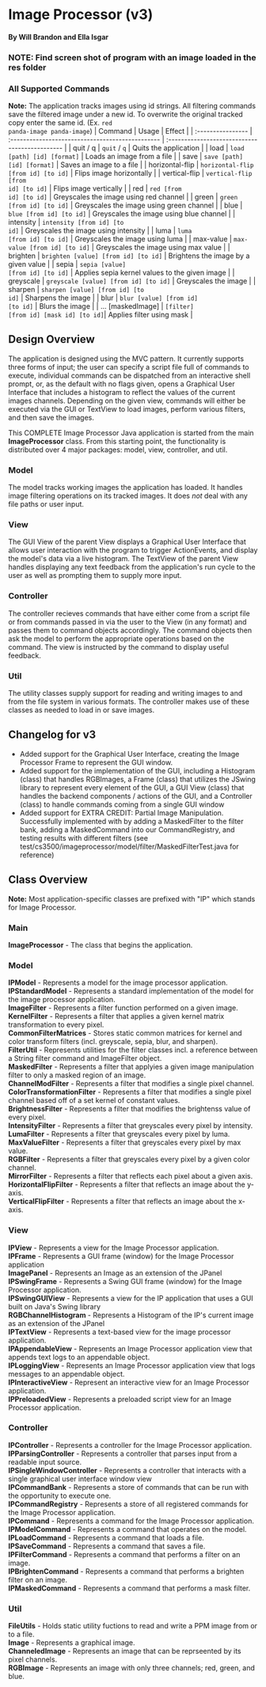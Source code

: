 # Image Processor (v3)
#### By Will Brandon and Ella Isgar

### NOTE: Find screen shot of program with an image loaded in the res folder

### All Supported Commands
**Note:** The application tracks images using id strings. All filtering commands save the filtered image under a
new id. To overwrite the original tracked copy enter the same id. (Ex. <code>red panda-image panda-image</code>)
| Command           | Usage                                            | Effect                                         |
| :---------------- | :----------------------------------------------- | :--------------------------------------------- |
| quit / q          | <code>quit</code> / <code>q</code>               | Quits the application                          |
| load              | <code>load [path] [id] [format]</code>           | Loads an image from a file                     |
| save              | <code>save [path] [id] [format]</code>           | Saves an image to a file                       |
| horizontal-flip   | <code>horizontal-flip [from id] [to id]</code>   | Flips image horizontally                       |
| vertical-flip     | <code>vertical-flip [from id] [to id]</code>     | Flips image vertically                         |
| red               | <code>red [from id] [to id]</code>               | Greyscales the image using red channel         |
| green             | <code>green [from id] [to id]</code>             | Greyscales the image using green channel       |
| blue              | <code>blue [from id] [to id]</code>              | Greyscales the image using blue channel        |
| intensity         | <code>intensity [from id] [to id]</code>         | Greyscales the image using intensity           |
| luma              | <code>luma [from id] [to id]</code>              | Greyscales the image using luma                |
| max-value         | <code>max-value [from id] [to id]</code>         | Greyscales the image using max value           |
| brighten          | <code>brighten [value] [from id] [to id]</code>  | Brightens the image by a given value           |
| sepia             | <code>sepia [value] [from id] [to id]</code>     | Applies sepia kernel values to the given image |
| greyscale         | <code>greyscale [value] [from id] [to id]</code> | Greyscales the image                           |
| sharpen           | <code>sharpen [value] [from id] [to id]</code>   | Sharpens the image                             |
| blur              | <code>blur [value] [from id] [to id]</code>      | Blurs the image                                |
| ... [maskedImage] | <code>[filter] [from id] [mask id] [to id]</code>| Applies filter using mask                      |

## Design Overview
The application is designed using the MVC pattern. It currently supports three forms of input; the user can specify a script file full of
commands to execute, individual commands can be dispatched from an interactive shell prompt, or, as the default with no flags given, 
opens a Graphical User Interface that includes a histogram to reflect the values of the current images channels. Depending on the given view,
commands will either be executed via the GUI or TextView to load images, perform various filters, and then save the images.
<br>

This COMPLETE Image Processor Java application is started from the main **ImageProcessor** class. From this starting point, the functionality is
distributed over 4 major packages: model, view, controller, and util.

### Model
The model tracks working images the application has loaded. It handles image filtering operations on its tracked images. It does *not*
deal with any file paths or user input.

### View
The GUI View of the parent View displays a Graphical User Interface that allows user interaction with the program to trigger ActionEvents, 
and display the model's data via a live histogram.
The TextView of the parent View handles displaying any text feedback from the application's run cycle to the user as well as prompting them to supply more input.

### Controller
The controller recieves commands that have either come from a script file or from commands passed in via the user to the View (in any format)
and passes them to command objects accordingly. The command objects then ask the model to perform the appropriate operations based on the command.
The view is instructed by the command to display useful feedback.

### Util
The utility classes supply support for reading and writing images to and from the file system in various formats. The controller makes use
of these classes as needed to load in or save images.

## Changelog for v3
 * Added support for the Graphical User Interface, creating the Image Processor Frame to represent the GUI window.
 * Added support for the implementation of the GUI, including a Histogram (class) that handles RGBImages, a Frame (class)
that utilizes the JSwing library to represent every element of the GUI, a GUI View (class) that handles the backend
components / actions of the GUI, and a Controller (class) to handle commands coming from a single GUI window 
 * Added support for EXTRA CREDIT: Partial Image Manipulation. Successfully implemented with by adding a MaskedFilter to
the filter bank, adding a MaskedCommand into our CommandRegistry, and testing results with different filters (see 
test/cs3500/imageprocessor/model/filter/MaskedFilterTest.java for reference)

## Class Overview
**Note:** Most application-specific classes are prefixed with "IP" which stands for Image Processor.

### Main
**ImageProcessor** - The class that begins the application.

### Model
**IPModel** - Represents a model for the image processor application.<br>
**IPStandardModel** - Represents a standard implementation of the model for the image processor application.<br>
**ImageFilter** - Represents a filter function performed on a given image.<br>
**KernelFilter** - Represents a filter that applies a given kernel matrix transformation to every pixel. <br>
**CommonFilterMatrices** - Stores static common matrices for kernel and color transform filters (incl. greyscale, sepia, blur, and sharpen). <br>
**FilterUtil** - Represents utilities for the filter classes incl. a reference between a String filter command and ImageFilter object. <br>
**MaskedFilter** - Represents a filter that applyies a given image manipulation filter to only a masked region of an image. <br>
**ChannelModFilter** - Represents a filter that modifies a single pixel channel.<br>
**ColorTransformationFilter** - Represents a filter that modifies a single pixel channel based off of a set kernel of constant values.<br>
**BrightnessFilter** - Represents a filter that modifies the brightenss value of every pixel.<br>
**IntensityFilter** - Represents a filter that greyscales every pixel by intensity.<br>
**LumaFilter** - Represents a filter that greyscales every pixel by luma.<br>
**MaxValueFilter** - Represents a filter that greyscales every pixel by max value.<br>
**RGBFilter** - Represents a filter that greyscales every pixel by a given color channel.<br>
**MirrorFilter** - Represents a filter that reflects each pixel about a given axis.<br>
**HorizontalFlipFilter** - Represents a filter that reflects an image about the y-axis.<br>
**VerticalFlipFilter** - Represents a filter that reflects an image about the x-axis.<br>

### View
**IPView** - Represents a view for the Image Processor application.<br>
**IPFrame** - Represents a GUI frame (window) for the Image Processor application <br>
**ImagePanel** - Represents an Image as an extension of the JPanel <br>
**IPSwingFrame** - Represents a Swing GUI frame (window) for the Image Processor application. <br>
**IPSwingGUIView** - Represents a view for the IP application that uses a GUI built on Java's Swing library <br>
**RGBChannelHistogram** - Represents a Histogram of the IP's current image as an extension of the JPanel <br>
**IPTextView** - Represents a text-based view for the image processor application. <br>
**IPAppendableView** - Represents an Image Processor application view that appends text logs to an appendable object.<br>
**IPLoggingView** - Represents an Image Processor application view that logs messages to an appendable object.<br>
**IPInteractiveView** - Represent an interactive view for an Image Processor application.<br>
**IPPreloadedView** - Represents a preloaded script view for an Image Processor application.<br>

### Controller
**IPController** - Represents a controller for the Image Processor application.<br>
**IPParsingController** - Represents a controller that parses input from a readable input source.<br>
**IPSingleWindowController** - Represents a controller that interacts with a single graphical user interface window view <br>
**IPCommandBank** - Represents a store of commands that can be run with the opportunity to execute one.<br>
**IPCommandRegistry** - Represents a store of all registered commands for the Image Processor application.<br>
**IPCommand** - Represents a command for the Image Processor application.<br>
**IPModelCommand** - Represents a command that operates on the model.<br>
**IPLoadCommand** - Represents a command that loads a file.<br>
**IPSaveCommand** - Represents a command that saves a file.<br>
**IPFilterCommand** - Represents a command that performs a filter on an image.<br>
**IPBrightenCommand** - Represents a command that performs a brighten filter on an image.<br>
**IPMaskedCommand** - Represents a command that performs a mask filter.

### Util
**FileUtils** - Holds static utility fuctions to read and write a PPM image from or to a file.<br>
**Image** - Represents a graphical image.<br>
**ChanneledImage** - Represents an image that can be reprseented by its pixel channels.<br>
**RGBImage** - Represents an image with only three channels; red, green, and blue.<br>
